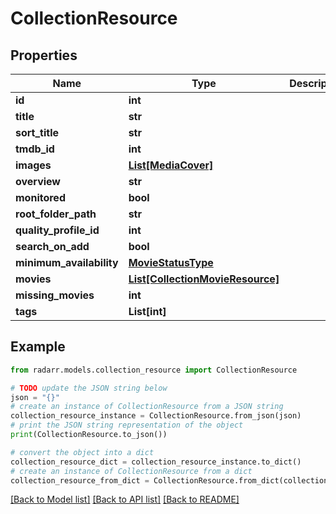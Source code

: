# CollectionResource


## Properties

Name | Type | Description | Notes
------------ | ------------- | ------------- | -------------
**id** | **int** |  | [optional] 
**title** | **str** |  | [optional] 
**sort_title** | **str** |  | [optional] 
**tmdb_id** | **int** |  | [optional] 
**images** | [**List[MediaCover]**](MediaCover.md) |  | [optional] 
**overview** | **str** |  | [optional] 
**monitored** | **bool** |  | [optional] 
**root_folder_path** | **str** |  | [optional] 
**quality_profile_id** | **int** |  | [optional] 
**search_on_add** | **bool** |  | [optional] 
**minimum_availability** | [**MovieStatusType**](MovieStatusType.md) |  | [optional] 
**movies** | [**List[CollectionMovieResource]**](CollectionMovieResource.md) |  | [optional] 
**missing_movies** | **int** |  | [optional] 
**tags** | **List[int]** |  | [optional] 

## Example

```python
from radarr.models.collection_resource import CollectionResource

# TODO update the JSON string below
json = "{}"
# create an instance of CollectionResource from a JSON string
collection_resource_instance = CollectionResource.from_json(json)
# print the JSON string representation of the object
print(CollectionResource.to_json())

# convert the object into a dict
collection_resource_dict = collection_resource_instance.to_dict()
# create an instance of CollectionResource from a dict
collection_resource_from_dict = CollectionResource.from_dict(collection_resource_dict)
```
[[Back to Model list]](../README.md#documentation-for-models) [[Back to API list]](../README.md#documentation-for-api-endpoints) [[Back to README]](../README.md)


